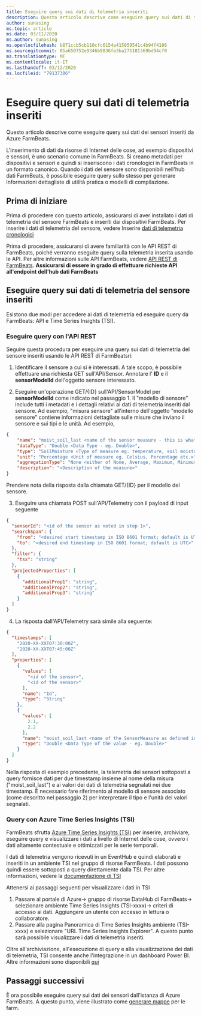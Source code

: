 ```yaml
---
title: Eseguire query sui dati di telemetria inseriti
description: Questo articolo descrive come eseguire query sui dati di telemetria inseriti.
author: sunasing
ms.topic: article
ms.date: 03/11/2020
ms.author: sunasing
ms.openlocfilehash: b871ccb5cb110cfc6154a415059541c4b94f4106
ms.sourcegitcommit: 05a650752e9346b9836fe3ba275181369bd94cf0
ms.translationtype: MT
ms.contentlocale: it-IT
ms.lasthandoff: 03/12/2020
ms.locfileid: "79137306"
---
```

# <a name="query-ingested-telemetry-data"></a>Eseguire query sui dati di telemetria inseriti

Questo articolo descrive come eseguire query sui dati dei sensori inseriti da Azure FarmBeats.

L'inserimento di dati da risorse di Internet delle cose, ad esempio dispositivi e sensori, è uno scenario comune in FarmBeats. Si creano metadati per dispositivi e sensori e quindi si inseriscono i dati cronologici in FarmBeats in un formato canonico. Quando i dati del sensore sono disponibili nell'hub dati FarmBeats, è possibile eseguire query sullo stesso per generare informazioni dettagliate di utilità pratica o modelli di compilazione.

## <a name="before-you-begin"></a>Prima di iniziare

Prima di procedere con questo articolo, assicurarsi di aver installato i dati di telemetria del sensore FarmBeats e inseriti dai dispositivi FarmBeats.
Per inserire i dati di telemetria del sensore, vedere Inserire [dati di telemetria cronologici](ingest-historical-telemetry-data-in-azure-farmbeats.md)

Prima di procedere, assicurarsi di avere familiarità con le API REST di FarmBeats, poiché verranno eseguite query sulla telemetria inserita usando le API. Per altre informazioni sulle API FarmBeats, vedere [API REST di FarmBeats](rest-api-in-azure-farmbeats.md). **Assicurarsi di essere in grado di effettuare richieste API all'endpoint dell'hub dati FarmBeats**

## <a name="query-ingested-sensor-telemetry-data"></a>Eseguire query sui dati di telemetria del sensore inseriti

Esistono due modi per accedere ai dati di telemetria ed eseguire query da FarmBeats: API e Time Series Insights (TSI). 

### <a name="query-using-rest-api"></a>Eseguire query con l'API REST

Seguire questa procedura per eseguire una query sui dati di telemetria del sensore inseriti usando le API REST di FarmBeatsri:

1. Identificare il sensore a cui si è interessati. A tale scopo, è possibile effettuare una richiesta GET sull'API/Sensor. Annotare l' **ID** e il **sensorModelId** dell'oggetto sensore interessato.

2. Eseguire un'operazione GET/{ID} sull'API/SensorModel per **sensorModelId** come indicato nel passaggio 1. Il "modello di sensore" include tutti i metadati e i dettagli relativi ai dati di telemetria inseriti dal sensore. Ad esempio, "misura sensore" all'interno dell'oggetto "modello sensore" contiene informazioni dettagliate sulle misure che inviano il sensore e sui tipi e le unità. Ad esempio,

```json
{
    "name": "moist_soil_last <name of the sensor measure - this is what we will receive as part of the queried telemetry data>",
    "dataType": "Double <Data Type - eg. Double>",
    "type": "SoilMoisture <Type of measure eg. temperature, soil moisture etc.>",
    "unit": "Percentage <Unit of measure eg. Celsius, Percentage etc.>",
    "aggregationType": "None <either of None, Average, Maximum, Minimum, StandardDeviation>",
    "description": "<Description of the measure>"
}
```
Prendere nota della risposta dalla chiamata GET/{ID} per il modello del sensore.

3. Eseguire una chiamata POST sull'API/Telemetry con il payload di input seguente

```json
{
  "sensorId": "<id of the sensor as noted in step 1>",
  "searchSpan": {
    "from": "<desired start timestamp in ISO 8601 format; default is UTC>",
    "to": "<desired end timestamp in ISO 8601 format; default is UTC>"
  },
  "filter": {
    "tsx": "string"
  },
  "projectedProperties": [
    {
      "additionalProp1": "string",
      "additionalProp2": "string",
      "additionalProp3": "string"
    }
  ]
}
```
4. La risposta dall'API/Telemetry sarà simile alla seguente:

```json
{
  "timestamps": [
    "2020-XX-XXT07:30:00Z",
    "2020-XX-XXT07:45:00Z"
  ],
  "properties": [
    {
      "values": [
        "<id of the sensor>",
        "<id of the sensor>"
      ],
      "name": "Id",
      "type": "String"
    },
    {
      "values": [
        2.1,
        2.2
      ],
      "name": "moist_soil_last <name of the SensorMeasure as defined in the SensorModel object>",
      "type": "Double <Data Type of the value - eg. Double>"
    }
  ]
}
```
Nella risposta di esempio precedente, la telemetria dei sensori sottoposti a query fornisce dati per due timestamp insieme al nome della misura ("moist_soil_last") e ai valori dei dati di telemetria segnalati nei due timestamp. È necessario fare riferimento al modello di sensore associato (come descritto nel passaggio 2) per interpretare il tipo e l'unità dei valori segnalati.

### <a name="query-using-azure-time-series-insights-tsi"></a>Query con Azure Time Series Insights (TSI)

FarmBeats sfrutta [Azure Time Series Insights (TSI)](https://azure.microsoft.com/services/time-series-insights/) per inserire, archiviare, eseguire query e visualizzare i dati a livello di Internet delle cose, ovvero i dati altamente contestuale e ottimizzati per le serie temporali.

I dati di telemetria vengono ricevuti in un EventHub e quindi elaborati e inseriti in un ambiente TSI nel gruppo di risorse FarmBeats. I dati possono quindi essere sottoposti a query direttamente dalla TSI. Per altre informazioni, vedere la [documentazione di TSI](https://docs.microsoft.com/azure/time-series-insights/time-series-insights-explorer)

Attenersi ai passaggi seguenti per visualizzare i dati in TSI

1. Passare al portale di Azure-> gruppo di risorse DataHub di FarmBeats-> selezionare ambiente Time Series Insights (TSI-xxxx)-> criteri di accesso ai dati. Aggiungere un utente con accesso in lettura o collaboratore.
2. Passare alla pagina Panoramica di Time Series Insights ambiente (TSI-xxxx) e selezionare "URL Time Series Insights Explorer". A questo punto sarà possibile visualizzare i dati di telemetria inseriti.

Oltre all'archiviazione, all'esecuzione di query e alla visualizzazione dei dati di telemetria, TSI consente anche l'integrazione in un dashboard Power BI. Altre informazioni sono disponibili [qui]( https://docs.microsoft.com/azure/time-series-insights/how-to-connect-power-bi)

## <a name="next-steps"></a>Passaggi successivi

È ora possibile eseguire query sui dati dei sensori dall'istanza di Azure FarmBeats. A questo punto, viene illustrato come [generare mappe](generate-maps-in-azure-farmbeats.md#generate-maps) per le farm.
